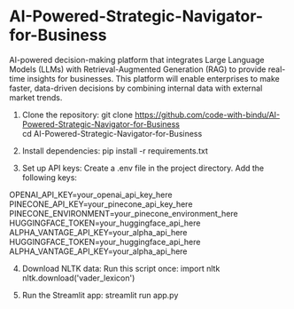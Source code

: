 # AI-Powered-Strategic-Navigator-for-Business

 AI-powered decision-making platform that integrates Large Language Models (LLMs) with Retrieval-Augmented Generation (RAG) to provide real-time insights for businesses. This platform will enable enterprises to make faster, data-driven decisions by combining internal data with external market trends.

1. Clone the repository: 
git clone https://github.com/code-with-bindu/AI-Powered-Strategic-Navigator-for-Business  
cd AI-Powered-Strategic-Navigator-for-Business

2. Install dependencies: pip install -r requirements.txt

3. Set up API keys: Create a .env file in the project directory.
Add the following keys: 

OPENAI_API_KEY=your_openai_api_key_here
PINECONE_API_KEY=your_pinecone_api_key_here
PINECONE_ENVIRONMENT=your_pinecone_environment_here
HUGGINGFACE_TOKEN=your_huggingface_api_here
ALPHA_VANTAGE_API_KEY=your_alpha_api_here
HUGGINGFACE_TOKEN=your_huggingface_api_here
ALPHA_VANTAGE_API_KEY=your_alpha_api_here

4. Download NLTK data:
Run this script once:
import nltk
nltk.download('vader_lexicon')

5. Run the Streamlit app:
streamlit run app.py

